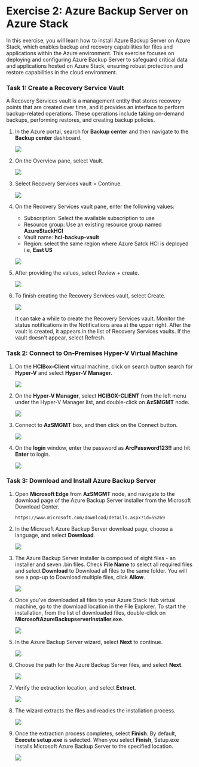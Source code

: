 # Exercise 2: Azure Backup Server on Azure Stack

In this exercise, you will learn how to install Azure Backup Server on Azure Stack, which enables backup and recovery capabilities for files and applications within the Azure environment. This exercise focuses on deploying and configuring Azure Backup Server to safeguard critical data and applications hosted on Azure Stack, ensuring robust protection and restore capabilities in the cloud environment.

### Task 1: Create a Recovery Service Vault

A Recovery Services vault is a management entity that stores recovery points that are created over time, and it provides an interface to perform backup-related operations. These operations include taking on-demand backups, performing restores, and creating backup policies.

1. In the Azure portal, search for **Backup center** and then navigate to the **Backup center** dashboard.

   ![](media/hci24-18.png)

2. On the Overview pane, select Vault.

   ![](media/hci24-19.png)

3. Select Recovery Services vault > Continue.

   ![](media/hci24-20.png)

4. On the Recovery Services vault pane, enter the following values:

    - Subscription: Select the available subscription to use
    - Resource group: Use an existing resource group named **AzureStackHCI**
    - Vault name: **hci-backup-vault** 
    - Region: select the same region where Azure Satck HCI is deployed i.e, **East US**

   ![](media/hci24-21.png)

5. After providing the values, select Review + create.

   ![](media/hci24-22.png)

6. To finish creating the Recovery Services vault, select Create.

   ![](media/hci24-23.png)

   It can take a while to create the Recovery Services vault. Monitor the status notifications in the Notifications area at the upper right. After the vault is created, it appears in the list of Recovery Services vaults. If the vault doesn't appear, select Refresh.

### Task 2: Connect to On-Premises Hyper-V Virtual Machine

1. On the **HCIBox-Client** virtual machine, click on search button search for **Hyper-V** and select **Hyper-V Manager**.

   ![](media/hol2-ex1-task1-step1.png)

2. On the **Hyper-V Manager**, select **HCIBOX-CLIENT** from the left menu under the Hyper-V Manager list, and  double-click on **AzSMGMT** node.

   ![](media/hci24-29.png)

3. Connect to **AzSMGMT** box, and then click on the Connect button.

   ![](media/hci24-30.png)

4. On the **login** window, enter the password as **ArcPassword123!!** and hit **Enter** to login. 

   ![](media/hci24-31.png)

### Task 3: Download and Install Azure Backup Server

1. Open **Microsoft Edge** from **AzSMGMT** node, and navigate to the download page of the Azure Backup Server installer from the Microsoft Download Center.

   ```
   https://www.microsoft.com/download/details.aspx?id=55269
   ```

2. In the Microsoft Azure Backup Server download page, choose a language, and select **Download**.

   ![](media/hci24-26.png)

3. The Azure Backup Server installer is composed of eight files - an installer and seven .bin files. Check **File Name** to select all required files and select **Download** to Download all files to the same folder. You will see a pop-up to Download multiple files, click **Allow**.

    ![](media/hci24-33.png)

4. Once you've downloaded all files to your Azure Stack Hub virtual machine, go to the download location in the File Explorer. To start the installation, from the list of downloaded files, double-click on **MicrosoftAzureBackupserverInstaller.exe**.

    ![](media/hci24-34.png)

5. In the Azure Backup Server wizard, select **Next** to continue.

    ![](media/hci24-35.png)

6. Choose the path for the Azure Backup Server files, and select **Next**.

    ![](media/hci24-36.png)

7. Verify the extraction location, and select **Extract**.

    ![](media/hci24-37.png)

8. The wizard extracts the files and readies the installation process.

    ![](media/hci24-38.png)

9. Once the extraction process completes, select **Finish**. By default, **Execute setup.exe** is selected. When you select **Finish**, Setup.exe installs Microsoft Azure Backup Server to the specified location.

    ![](media/hci24-39.png)
